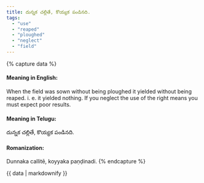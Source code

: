 ```yaml
---
title: దున్నక చల్లితే, కొయ్యక పండినది.
tags:
  - "use"
  - "reaped"
  - "ploughed"
  - "neglect"
  - "field"
---
```


{% capture data %}
#### Meaning in English:
When the field was sown without being ploughed it yielded without being reaped.
i. e. it yielded nothing.
If you neglect the use of the right means you must expect poor results.

#### Meaning in Telugu:
దున్నక చల్లితే, కొయ్యక పండినది.

#### Romanization:
Dunnaka callitē, koyyaka paṇḍinadi.
{% endcapture %}

{{ data | markdownify }}

